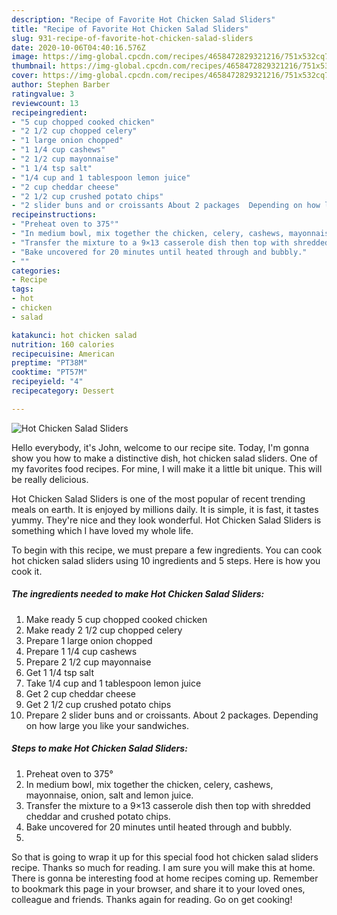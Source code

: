 ```yaml
---
description: "Recipe of Favorite Hot Chicken Salad Sliders"
title: "Recipe of Favorite Hot Chicken Salad Sliders"
slug: 931-recipe-of-favorite-hot-chicken-salad-sliders
date: 2020-10-06T04:40:16.576Z
image: https://img-global.cpcdn.com/recipes/4658472829321216/751x532cq70/hot-chicken-salad-sliders-recipe-main-photo.jpg
thumbnail: https://img-global.cpcdn.com/recipes/4658472829321216/751x532cq70/hot-chicken-salad-sliders-recipe-main-photo.jpg
cover: https://img-global.cpcdn.com/recipes/4658472829321216/751x532cq70/hot-chicken-salad-sliders-recipe-main-photo.jpg
author: Stephen Barber
ratingvalue: 3
reviewcount: 13
recipeingredient:
- "5 cup chopped cooked chicken"
- "2 1/2 cup chopped celery"
- "1 large onion chopped"
- "1 1/4 cup cashews"
- "2 1/2 cup mayonnaise"
- "1 1/4 tsp salt"
- "1/4 cup and 1 tablespoon lemon juice"
- "2 cup cheddar cheese"
- "2 1/2 cup crushed potato chips"
- "2 slider buns and or croissants About 2 packages  Depending on how large you like your sandwiches"
recipeinstructions:
- "Preheat oven to 375°"
- "In medium bowl, mix together the chicken, celery, cashews, mayonnaise, onion, salt and lemon juice."
- "Transfer the mixture to a 9×13 casserole dish then top with shredded cheddar and crushed potato chips."
- "Bake uncovered for 20 minutes until heated through and bubbly."
- ""
categories:
- Recipe
tags:
- hot
- chicken
- salad

katakunci: hot chicken salad 
nutrition: 160 calories
recipecuisine: American
preptime: "PT38M"
cooktime: "PT57M"
recipeyield: "4"
recipecategory: Dessert

---
```



![Hot Chicken Salad Sliders](https://img-global.cpcdn.com/recipes/4658472829321216/751x532cq70/hot-chicken-salad-sliders-recipe-main-photo.jpg)

Hello everybody, it's John, welcome to our recipe site. Today, I'm gonna show you how to make a distinctive dish, hot chicken salad sliders. One of my favorites food recipes. For mine, I will make it a little bit unique. This will be really delicious.

Hot Chicken Salad Sliders is one of the most popular of recent trending meals on earth. It is enjoyed by millions daily. It is simple, it is fast, it tastes yummy. They're nice and they look wonderful. Hot Chicken Salad Sliders is something which I have loved my whole life.




To begin with this recipe, we must prepare a few ingredients. You can cook hot chicken salad sliders using 10 ingredients and 5 steps. Here is how you cook it.

<!--inarticleads1-->

##### The ingredients needed to make Hot Chicken Salad Sliders:

1. Make ready 5 cup chopped cooked chicken
1. Make ready 2 1/2 cup chopped celery
1. Prepare 1 large onion chopped
1. Prepare 1 1/4 cup cashews
1. Prepare 2 1/2 cup mayonnaise
1. Get 1 1/4 tsp salt
1. Take 1/4 cup and 1 tablespoon lemon juice
1. Get 2 cup cheddar cheese
1. Get 2 1/2 cup crushed potato chips
1. Prepare 2 slider buns and or croissants. About 2 packages.  Depending on how large you like your sandwiches.




<!--inarticleads2-->

##### Steps to make Hot Chicken Salad Sliders:

1. Preheat oven to 375°
1. In medium bowl, mix together the chicken, celery, cashews, mayonnaise, onion, salt and lemon juice.
1. Transfer the mixture to a 9×13 casserole dish then top with shredded cheddar and crushed potato chips.
1. Bake uncovered for 20 minutes until heated through and bubbly.
1. 




So that is going to wrap it up for this special food hot chicken salad sliders recipe. Thanks so much for reading. I am sure you will make this at home. There is gonna be interesting food at home recipes coming up. Remember to bookmark this page in your browser, and share it to your loved ones, colleague and friends. Thanks again for reading. Go on get cooking!
